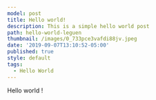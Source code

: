 ```yaml
---
model: post
title: Hello world!
description: This is a simple hello world post
path: hello-world-leguen
thumbnail: /images/0_733pce3vafdi88jv.jpeg
date: '2019-09-07T13:10:52-05:00'
published: true
style: default
tags:
  - Hello World
---
```

Hello world !

